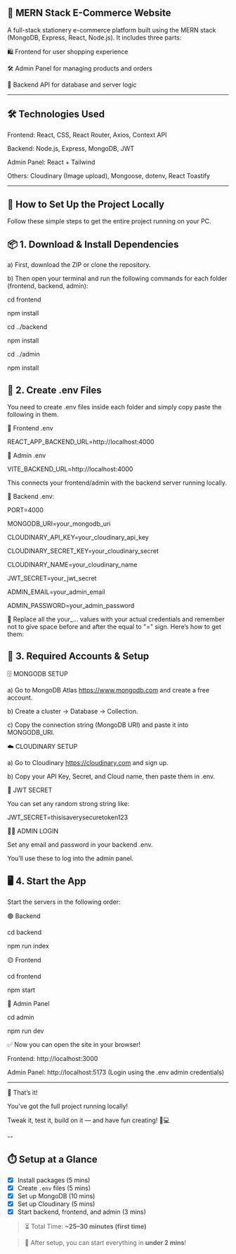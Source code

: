 🚀 MERN Stack E-Commerce Website
--------------------------------------
A full-stack stationery e-commerce platform built using the MERN stack (MongoDB, Express, React, Node.js). It includes three parts:

🛍️ Frontend for user shopping experience

🛠️ Admin Panel for managing products and orders

🔗 Backend API for database and server logic

----

🛠️ Technologies Used
-----------------------
Frontend: React, CSS, React Router, Axios, Context API

Backend: Node.js, Express, MongoDB, JWT

Admin Panel: React + Tailwind

Others: Cloudinary (Image upload), Mongoose, dotenv, React Toastify

------------------------------------------------------------------------------------------------------------------------------------------------------------------------------------------

🔧 How to Set Up the Project Locally
-----------------------------------------

Follow these simple steps to get the entire project running on your PC.

📦 1. Download & Install Dependencies
---
a) First, download the ZIP or clone the repository.

b) Then open your terminal and run the following commands for each folder (frontend, backend, admin):

cd frontend

npm install

cd ../backend

npm install

cd ../admin

npm install

🧪 2. Create .env Files
---
You need to create .env files inside each folder and simply copy paste the following in them.

🔹 Frontend .env

REACT_APP_BACKEND_URL=http://localhost:4000

🔹 Admin .env

VITE_BACKEND_URL=http://localhost:4000

This connects your frontend/admin with the backend server running locally.

🔹 Backend .env:

PORT=4000

MONGODB_URI=your_mongodb_uri

CLOUDINARY_API_KEY=your_cloudinary_api_key

CLOUDINARY_SECRET_KEY=your_cloudinary_secret

CLOUDINARY_NAME=your_cloudinary_name

JWT_SECRET=your_jwt_secret

ADMIN_EMAIL=your_admin_email

ADMIN_PASSWORD=your_admin_password

🔁 Replace all the your_... values with your actual credentials and remember not to give space before and after the equal to "=" sign. Here’s how to get them:

🧰 3. Required Accounts & Setup
---
🗄️ MONGODB SETUP

a) Go to MongoDB Atlas https://www.mongodb.com and create a free account.

b) Create a cluster → Database → Collection.

c) Copy the connection string (MongoDB URI) and paste it into MONGODB_URI.

☁️ CLOUDINARY SETUP

a) Go to Cloudinary https://cloudinary.com and sign up.

b) Copy your API Key, Secret, and Cloud name, then paste them in .env.

🔐 JWT SECRET

You can set any random strong string like:

JWT_SECRET=thisisaverysecuretoken123

🧑‍💼 ADMIN LOGIN

Set any email and password in your backend .env.

You’ll use these to log into the admin panel.

🖥️ 4. Start the App
---
Start the servers in the following order:

🟢 Backend

cd backend

npm run index

🟡 Frontend

cd frontend

npm start

🔵 Admin Panel

cd admin

npm run dev

✅ Now you can open the site in your browser!

Frontend: http://localhost:3000

Admin Panel: http://localhost:5173 (Login using the .env admin credentials)

----

🎉 That’s it!

You’ve got the full project running locally!

Tweak it, test it, build on it — and have fun creating! 🛒💻

--

## ⏱️ Setup at a Glance

- [x] Install packages (5 mins)
- [x] Create `.env` files (5 mins)
- [x] Set up MongoDB (10 mins)
- [x] Set up Cloudinary (5 mins)
- [x] Start backend, frontend, and admin (3 mins)

> ⏳ Total Time: **~25–30 minutes (first time)**

> 💨 After setup, you can start everything in **under 2 mins**!

